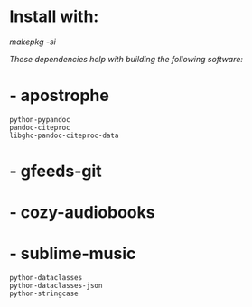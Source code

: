 # Install with:
_makepkg -si_

_These dependencies help with building the following software:_

# - apostrophe
    python-pypandoc
    pandoc-citeproc
    libghc-pandoc-citeproc-data
# - gfeeds-git
# - cozy-audiobooks
# - sublime-music
    python-dataclasses
    python-dataclasses-json
    python-stringcase
